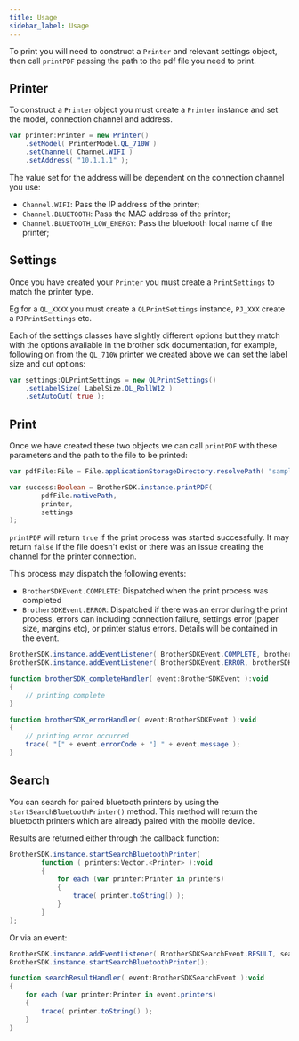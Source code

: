 ```yaml
---
title: Usage 
sidebar_label: Usage
---
```



To print you will need to construct a `Printer` and relevant settings object, then call `printPDF` passing the path to the pdf file you need to print.


## Printer

To construct a `Printer` object you must create a `Printer` instance and set the model, connection channel and address.


```actionscript
var printer:Printer = new Printer()
    .setModel( PrinterModel.QL_710W )
    .setChannel( Channel.WIFI )
    .setAddress( "10.1.1.1" );
```

The value set for the address will be dependent on the connection channel you use:

- `Channel.WIFI`: Pass the IP address of the printer;
- `Channel.BLUETOOTH`: Pass the MAC address of the printer;
- `Channel.BLUETOOTH_LOW_ENERGY`: Pass the bluetooth local name of the printer;


## Settings

Once you have created your `Printer` you must create a `PrintSettings` to match the printer type.

Eg for a `QL_XXXX` you must create a `QLPrintSettings` instance, `PJ_XXX` create a `PJPrintSettings` etc.

Each of the settings classes have slightly different options but they match with the options available in the brother sdk documentation, for example, following on from the `QL_710W` printer we created above we can set the label size and cut options:

```actionscript
var settings:QLPrintSettings = new QLPrintSettings()
    .setLabelSize( LabelSize.QL_RollW12 )
    .setAutoCut( true );
```


## Print 

Once we have created these two objects we can call `printPDF` with these parameters and the path to the file to be printed:


```actionscript
var pdfFile:File = File.applicationStorageDirectory.resolvePath( "samples/sample_0.pdf" );

var success:Boolean = BrotherSDK.instance.printPDF(
        pdfFile.nativePath,
        printer,
        settings
);
```

`printPDF` will return `true` if the print process was started successfully. It may return `false` if the file doesn't exist or there was an issue creating the channel for the printer connection.


This process may dispatch the following events:

- `BrotherSDKEvent.COMPLETE`: Dispatched when the print process was completed
- `BrotherSDKEvent.ERROR`: Dispatched if there was an error during the print process, errors can including connection failure, settings error (paper size, margins etc), or printer status errors. Details will be contained in the event.


```actionscript
BrotherSDK.instance.addEventListener( BrotherSDKEvent.COMPLETE, brotherSDK_completeHandler );
BrotherSDK.instance.addEventListener( BrotherSDKEvent.ERROR, brotherSDK_errorHandler );

function brotherSDK_completeHandler( event:BrotherSDKEvent ):void
{
    // printing complete
}

function brotherSDK_errorHandler( event:BrotherSDKEvent ):void
{
    // printing error occurred
    trace( "[" + event.errorCode + "] " + event.message );
}
```



## Search

You can search for paired bluetooth printers by using the `startSearchBluetoothPrinter()` method. 
This method will return the bluetooth printers which are already paired with the mobile device.

Results are returned either through the callback function:

```actionscript 
BrotherSDK.instance.startSearchBluetoothPrinter(
        function ( printers:Vector.<Printer> ):void
        {
            for each (var printer:Printer in printers)
            {
                trace( printer.toString() );
            }
        }
);
```

Or via an event:

```actionscript
BrotherSDK.instance.addEventListener( BrotherSDKSearchEvent.RESULT, searchResultHandler );
BrotherSDK.instance.startSearchBluetoothPrinter();

function searchResultHandler( event:BrotherSDKSearchEvent ):void
{
    for each (var printer:Printer in event.printers)
    {
        trace( printer.toString() );
    }
}
```


